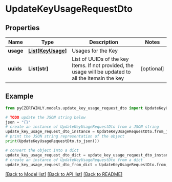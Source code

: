 # UpdateKeyUsageRequestDto


## Properties

Name | Type | Description | Notes
------------ | ------------- | ------------- | -------------
**usage** | [**List[KeyUsage]**](KeyUsage.md) | Usages for the Key | 
**uuids** | **List[str]** | List of UUIDs of the key Items. If not provided, the usage will be updated to all the itemsin the key | [optional] 

## Example

```python
from pyCZERTAINLY.models.update_key_usage_request_dto import UpdateKeyUsageRequestDto

# TODO update the JSON string below
json = "{}"
# create an instance of UpdateKeyUsageRequestDto from a JSON string
update_key_usage_request_dto_instance = UpdateKeyUsageRequestDto.from_json(json)
# print the JSON string representation of the object
print(UpdateKeyUsageRequestDto.to_json())

# convert the object into a dict
update_key_usage_request_dto_dict = update_key_usage_request_dto_instance.to_dict()
# create an instance of UpdateKeyUsageRequestDto from a dict
update_key_usage_request_dto_from_dict = UpdateKeyUsageRequestDto.from_dict(update_key_usage_request_dto_dict)
```
[[Back to Model list]](../README.md#documentation-for-models) [[Back to API list]](../README.md#documentation-for-api-endpoints) [[Back to README]](../README.md)


